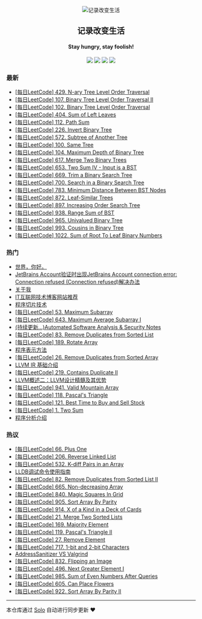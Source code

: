 <p align="center"><img alt="记录改变生活" src="https://static.b3log.org/images/brand/solo-32.png"></p><h2 align="center">
记录改变生活
</h2>

<h4 align="center">Stay hungry, stay foolish!</h4>
<p align="center"><a title="记录改变生活" target="_blank" href="https://github.com/Hanseltu/solo-blog"><img src="https://img.shields.io/github/last-commit/Hanseltu/solo-blog.svg?style=flat-square&color=FF9900"></a>
<a title="GitHub repo size in bytes" target="_blank" href="https://github.com/Hanseltu/solo-blog"><img src="https://img.shields.io/github/repo-size/Hanseltu/solo-blog.svg?style=flat-square"></a>
<a title="Solo Version" target="_blank" href="https://github.com/b3log/solo/releases"><img src="https://img.shields.io/badge/solo-3.6.0-f1e05a.svg?style=flat-square&color=blueviolet"></a>
<a title="Hits" target="_blank" href="https://github.com/b3log/hits"><img src="https://hits.b3log.org/Hanseltu/solo-blog.svg"></a></p>

### 最新

* [[每日LeetCode] 429. N-ary Tree Level Order Traversal](https://www.tuhaoxin.cn/articles/2019/05/28/1559054257051.html)
* [[每日LeetCode] 107. Binary Tree Level Order Traversal II](https://www.tuhaoxin.cn/articles/2019/05/28/1559012344084.html)
* [[每日LeetCode] 102. Binary Tree Level Order Traversal](https://www.tuhaoxin.cn/articles/2019/05/28/1559011195220.html)
* [[每日LeetCode] 404. Sum of Left Leaves](https://www.tuhaoxin.cn/articles/2019/05/25/1558796671091.html)
* [[每日LeetCode] 112. Path Sum](https://www.tuhaoxin.cn/articles/2019/05/24/1558701873843.html)
* [[每日LeetCode] 226. Invert Binary Tree](https://www.tuhaoxin.cn/articles/2019/05/23/1558626553202.html)
* [[每日LeetCode] 572. Subtree of Another Tree](https://www.tuhaoxin.cn/articles/2019/05/22/1558537220291.html)
* [[每日LeetCode] 100. Same Tree](https://www.tuhaoxin.cn/articles/2019/05/21/1558453558348.html)
* [[每日LeetCode] 104. Maximum Depth of Binary Tree](https://www.tuhaoxin.cn/articles/2019/05/20/1558361941066.html)
* [[每日LeetCode] 617. Merge Two Binary Trees](https://www.tuhaoxin.cn/articles/2019/05/20/1558333764104.html)
* [[每日LeetCode] 653. Two Sum IV - Input is a BST](https://www.tuhaoxin.cn/articles/2019/05/18/1558174295792.html)
* [[每日LeetCode] 669. Trim a Binary Search Tree](https://www.tuhaoxin.cn/articles/2019/05/18/1558108802898.html)
* [[每日LeetCode] 700. Search in a Binary Search Tree](https://www.tuhaoxin.cn/articles/2019/05/16/1558020949600.html)
* [[每日LeetCode] 783. Minimum Distance Between BST Nodes](https://www.tuhaoxin.cn/articles/2019/05/15/1557928495451.html)
* [[每日LeetCode] 872. Leaf-Similar Trees](https://www.tuhaoxin.cn/articles/2019/05/14/1557849250030.html)
* [[每日LeetCode] 897. Increasing Order Search Tree](https://www.tuhaoxin.cn/articles/2019/05/13/1557762320159.html)
* [[每日LeetCode] 938. Range Sum of BST](https://www.tuhaoxin.cn/articles/2019/05/12/1557671252445.html)
* [[每日LeetCode] 965. Univalued Binary Tree](https://www.tuhaoxin.cn/articles/2019/05/11/1557576479663.html)
* [[每日LeetCode]  993. Cousins in Binary Tree](https://www.tuhaoxin.cn/articles/2019/05/10/1557501635231.html)
* [[每日LeetCode] 1022. Sum of Root To Leaf Binary Numbers](https://www.tuhaoxin.cn/articles/2019/05/09/1557413177969.html)

### 热门

* [世界，你好。](https://www.tuhaoxin.cn/hello-solo)
* [JetBrains Account验证时出现JetBrains Account connection error: Connection refused (Connection refused)解决办法](https://www.tuhaoxin.cn/articles/2019/03/25/1553475230919.html)
* [关于我](https://www.tuhaoxin.cn/articles/2019/02/24/1551014076788.html)
* [IT互联网技术博客网站推荐](https://www.tuhaoxin.cn/articles/2019/03/16/1552750931128.html)
* [程序切片技术](https://www.tuhaoxin.cn/articles/2019/04/12/1555074101837.html)
* [[每日LeetCode] 53. Maximum Subarray](https://www.tuhaoxin.cn/articles/2019/03/16/1552741966820.html)
* [[每日LeetCode] 643. Maximum Average Subarray I](https://www.tuhaoxin.cn/articles/2019/03/06/1551881676706.html)
* [(持续更新...)Automated Software Analysis & Security Notes](https://www.tuhaoxin.cn/articles/2019/03/08/1552053115341.html)
* [[每日LeetCode] 83. Remove Duplicates from Sorted List](https://www.tuhaoxin.cn/articles/2019/04/24/1556080027006.html)
* [[每日LeetCode] 189. Rotate Array](https://www.tuhaoxin.cn/articles/2019/03/10/1552232826078.html)
* [程序表示方法](https://www.tuhaoxin.cn/articles/2019/03/21/1553173576720.html)
* [[每日LeetCode] 26. Remove Duplicates from Sorted Array](https://www.tuhaoxin.cn/articles/2019/03/15/1552660768959.html)
* [LLVM IR 基础介绍](https://www.tuhaoxin.cn/articles/2019/04/13/1555124368885.html)
* [[每日LeetCode] 219. Contains Duplicate II](https://www.tuhaoxin.cn/articles/2019/03/13/1552491749348.html)
* [LLVM概述二：LLVM设计精髓及其优势](https://www.tuhaoxin.cn/articles/2019/04/05/1554469753221.html)
* [[每日LeetCode] 941. Valid Mountain Array](https://www.tuhaoxin.cn/articles/2019/03/01/1551446400690.html)
* [[每日LeetCode] 118. Pascal's Triangle](https://www.tuhaoxin.cn/articles/2019/03/21/1553171435173.html)
* [[每日LeetCode] 121. Best Time to Buy and Sell Stock](https://www.tuhaoxin.cn/articles/2019/03/25/1553523382887.html)
* [[每日LeetCode] 1. Two Sum](https://www.tuhaoxin.cn/articles/2019/03/20/1553090537977.html)
* [程序分析介绍](https://www.tuhaoxin.cn/articles/2019/03/16/1552742975668.html)

### 热议

* [[每日LeetCode] 66. Plus One](https://www.tuhaoxin.cn/articles/2019/03/18/1552922152665.html)
* [[每日LeetCode] 206. Reverse Linked List](https://www.tuhaoxin.cn/articles/2019/04/24/1556073084404.html)
* [[每日LeetCode] 532. K-diff Pairs in an Array](https://www.tuhaoxin.cn/articles/2019/03/09/1552138860239.html)
* [LLDB调试命令使用指南](https://www.tuhaoxin.cn/articles/2019/04/25/1556196486657.html)
* [[每日LeetCode] 82. Remove Duplicates from Sorted List II](https://www.tuhaoxin.cn/articles/2019/04/25/1556202011230.html)
* [[每日LeetCode] 665. Non-decreasing Array](https://www.tuhaoxin.cn/articles/2019/03/05/1551792840379.html)
* [[每日LeetCode] 840. Magic Squares In Grid](https://www.tuhaoxin.cn/articles/2019/03/04/1551709181420.html)
* [[每日LeetCode] 905. Sort Array By Parity](https://www.tuhaoxin.cn/articles/2019/03/03/1551619834877.html)
* [[每日LeetCode] 914. X of a Kind in a Deck of Cards](https://www.tuhaoxin.cn/articles/2019/03/02/1551534206970.html)
* [[每日LeetCode] 21. Merge Two Sorted Lists](https://www.tuhaoxin.cn/articles/2019/04/24/1556078447285.html)
* [[每日LeetCode] 169. Majority Element](https://www.tuhaoxin.cn/articles/2019/03/28/1553780385333.html)
* [[每日LeetCode] 119. Pascal's Triangle II](https://www.tuhaoxin.cn/articles/2019/03/22/1553262235975.html)
* [[每日LeetCode] 27. Remove Element](https://www.tuhaoxin.cn/articles/2019/03/24/1553437309708.html)
* [[每日LeetCode] 717. 1-bit and 2-bit Characters](https://www.tuhaoxin.cn/articles/2019/04/15/1555338902879.html)
* [AddressSanitizer VS Valgrind](https://www.tuhaoxin.cn/articles/2019/05/06/1557134222628.html)
* [[每日LeetCode] 832. Flipping an Image](https://www.tuhaoxin.cn/articles/2019/04/12/1555072335749.html)
* [[每日LeetCode] 496. Next Greater Element I](https://www.tuhaoxin.cn/articles/2019/05/04/1556981392488.html)
* [[每日LeetCode] 985. Sum of Even Numbers After Queries](https://www.tuhaoxin.cn/articles/2019/04/17/1555507861726.html)
* [[每日LeetCode] 605. Can Place Flowers](https://www.tuhaoxin.cn/articles/2019/03/07/1551961284898.html)
* [[每日LeetCode] 922. Sort Array By Parity II](https://www.tuhaoxin.cn/articles/2019/04/10/1554905491540.html)

---

本仓库通过 [Solo](https://github.com/b3log/solo) 自动进行同步更新 ❤️ 